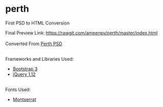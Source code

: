 # perth
First PSD to HTML Conversion

Final Preview Link: https://rawgit.com/ameenpv/perth/master/index.html
<br /><br />
Converted From <a href="https://dribbble.com/shots/1314681-Freebie-PSD-Perth-A-Free-Flat-Web-Design" target="_blank">Perth PSD</a>

<br />
Frameworks and Libraries Used:
<ul>
    <li><a href="http://getbootstrap.com/">Bootstrap 3</a></li>
    <li><a href="https://jquery.com/">jQuery 1.12</a></li>
</ul>

<br />
Fonts Used:
<ul>
    <li><a href="https://www.google.com/fonts/specimen/Montserrat">Montserrat</a></li>
</ul>
